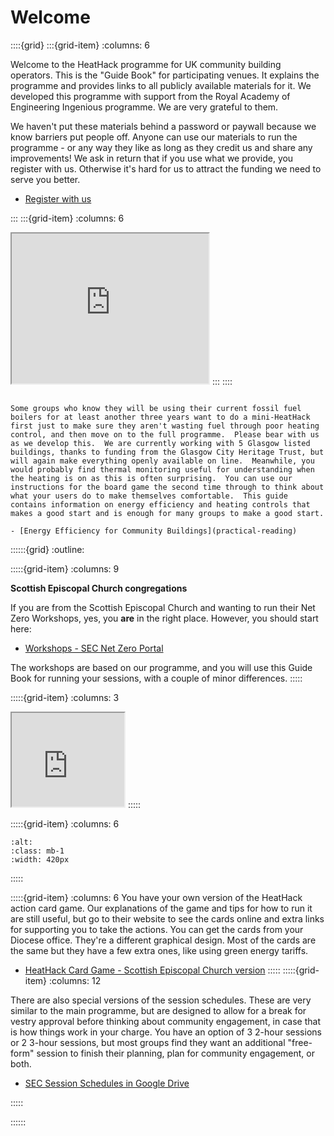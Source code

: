 # Welcome

::::{grid}
:::{grid-item}
:columns: 6

Welcome to the HeatHack programme for UK community building operators.  This is the "Guide Book" for participating venues.  It explains the programme and provides links to all publicly available materials for it.  We developed this programme with support from the Royal Academy of Engineering Ingenious programme. We are very grateful to them.

We haven't put these materials behind a password or paywall because we know barriers put people off.  Anyone can use our materials to run the programme - or any way they like as long as they credit us and share any improvements!  We ask in return that if you use what we provide, you register with us.  Otherwise it's hard for us to attract the funding we need to serve you better.  

- [Register with us](https://docs.google.com/forms/d/e/1FAIpQLSeWTFzZ4aeC2aI87go2bGpZGaPZMJkseS0lhXhjRAQLVk7v8w/viewform?usp=header)

:::
:::{grid-item}
:columns: 6

<iframe width="315" height="240"
src="https://www.youtube.com/embed/P1Lu8RFfii0">
</iframe>
:::
::::




```{admonition} Heating Controls Mini-programme

Some groups who know they will be using their current fossil fuel boilers for at least another three years want to do a mini-HeatHack first just to make sure they aren't wasting fuel through poor heating control, and then move on to the full programme.  Please bear with us as we develop this.  We are currently working with 5 Glasgow listed buildings, thanks to funding from the Glasgow City Heritage Trust, but will again make everything openly available on line.  Meanwhile, you would probably find thermal monitoring useful for understanding when the heating is on as this is often surprising.  You can use our instructions for the board game the second time through to think about what your users do to make themselves comfortable.  This guide contains information on energy efficiency and heating controls that makes a good start and is enough for many groups to make a good start.  

- [Energy Efficiency for Community Buildings](practical-reading)

```

::::::{grid} 
:outline:

:::::{grid-item}
:columns: 9

**Scottish Episcopal Church congregations**

If you are from the Scottish Episcopal Church and wanting to run their Net Zero Workshops, yes, you **are** in the right place.  However, you should start here:

- [Workshops - SEC Net Zero Portal](https://netzerochurch.scot/workshops/)

The workshops are based on our programme, and you will use this Guide Book for running your sessions, with a couple of minor differences.
:::::

:::::{grid-item}
:columns: 3

<!-- width="210" height="157" -->
<iframe width="180" 
src="https://www.youtube.com/embed/OkUaYvjk3ls">
</iframe>
:::::

:::::{grid-item}
:columns: 6


```{image} /images/sec-card-pile.jpg
:alt: 
:class: mb-1
:width: 420px
```

:::::

:::::{grid-item}
:columns: 6
You have your own version of the HeatHack action card game.  Our explanations of the game and tips for how to run it are still useful, but go to their website to see the cards online and extra links for supporting you to take the actions.   You can get the cards from your Diocese office.  They're a different graphical design.  Most of the cards are the same but they have a few extra ones, like using green energy tariffs.

- [HeatHack Card Game - Scottish Episcopal Church version](https://toolkit.secnetzero.org/online-cards.html)
:::::
:::::{grid-item}
:columns: 12

There are also special versions of the session schedules.  These are very similar to the main programme, but are designed to allow for a break for vestry approval before thinking about community engagement, in case that is how things work in your charge.  You have an option of 3 2-hour sessions or 2 3-hour sessions, but most groups find they want an additional "free-form" session to finish their planning, plan for community engagement, or both.

- [SEC Session Schedules in Google Drive](https://drive.google.com/drive/folders/1kCdCiY-2rFKPbnhMGkfRLhw26R2KlAEq)

:::::


::::::
 

